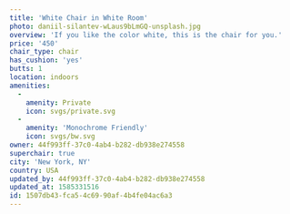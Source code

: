 ```yaml
---
title: 'White Chair in White Room'
photo: daniil-silantev-wLaus9bLmGQ-unsplash.jpg
overview: 'If you like the color white, this is the chair for you.'
price: '450'
chair_type: chair
has_cushion: 'yes'
butts: 1
location: indoors
amenities:
  -
    amenity: Private
    icon: svgs/private.svg
  -
    amenity: 'Monochrome Friendly'
    icon: svgs/bw.svg
owner: 44f993ff-37c0-4ab4-b282-db938e274558
superchair: true
city: 'New York, NY'
country: USA
updated_by: 44f993ff-37c0-4ab4-b282-db938e274558
updated_at: 1585331516
id: 1507db43-fca5-4c69-90af-4b4fe04ac6a3
---
```


